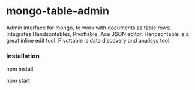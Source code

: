 # mongo-table-admin

Admin interface for mongo, to work with documents as table rows. Integrates Handsontables, Pivottable, Ace JSON editor. Handsontable is a great inline edit tool. Pivottable is data discovery and analisys tool.

### installation
npm install

npm start
